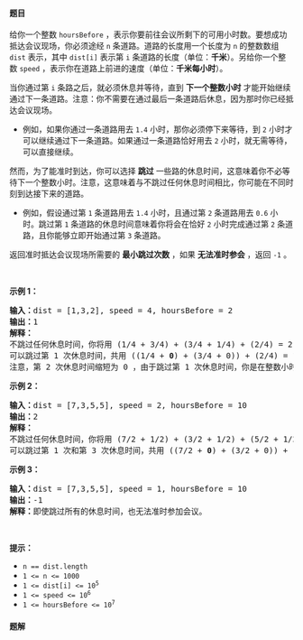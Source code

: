 #### 题目
<p>给你一个整数 <code>hoursBefore</code> ，表示你要前往会议所剩下的可用小时数。要想成功抵达会议现场，你必须途经 <code>n</code> 条道路。道路的长度用一个长度为 <code>n</code> 的整数数组 <code>dist</code> 表示，其中 <code>dist[i]</code> 表示第 <code>i</code> 条道路的长度（单位：<strong>千米</strong>）。另给你一个整数 <code>speed</code> ，表示你在道路上前进的速度（单位：<strong>千米每小时</strong>）。</p>

<p>当你通过第 <code>i</code> 条路之后，就必须休息并等待，直到 <strong>下一个整数小时</strong> 才能开始继续通过下一条道路。注意：你不需要在通过最后一条道路后休息，因为那时你已经抵达会议现场。</p>

<ul>
	<li>例如，如果你通过一条道路用去 <code>1.4</code> 小时，那你必须停下来等待，到 <code>2</code> 小时才可以继续通过下一条道路。如果通过一条道路恰好用去 <code>2</code> 小时，就无需等待，可以直接继续。</li>
</ul>

<p>然而，为了能准时到达，你可以选择 <strong>跳过</strong> 一些路的休息时间，这意味着你不必等待下一个整数小时。注意，这意味着与不跳过任何休息时间相比，你可能在不同时刻到达接下来的道路。</p>

<ul>
	<li>例如，假设通过第 <code>1</code> 条道路用去 <code>1.4</code> 小时，且通过第 <code>2</code> 条道路用去 <code>0.6</code> 小时。跳过第 <code>1</code> 条道路的休息时间意味着你将会在恰好 <code>2</code> 小时完成通过第 <code>2</code> 条道路，且你能够立即开始通过第 <code>3</code> 条道路。</li>
</ul>

<p>返回准时抵达会议现场所需要的 <strong>最小跳过次数</strong> ，如果 <strong>无法准时参会</strong> ，返回 <code>-1</code> 。</p>

<p> </p>

<p><strong>示例 1：</strong></p>

<pre>
<strong>输入：</strong>dist = [1,3,2], speed = 4, hoursBefore = 2
<strong>输出：</strong>1
<strong>解释：</strong>
不跳过任何休息时间，你将用 (1/4 + 3/4) + (3/4 + 1/4) + (2/4) = 2.5 小时才能抵达会议现场。
可以跳过第 1 次休息时间，共用 ((1/4 + <strong>0</strong>) + (3/4 + 0)) + (2/4) = 1.5 小时抵达会议现场。
注意，第 2 次休息时间缩短为 0 ，由于跳过第 1 次休息时间，你是在整数小时处完成通过第 2 条道路。
</pre>

<p><strong>示例 2：</strong></p>

<pre>
<strong>输入：</strong>dist = [7,3,5,5], speed = 2, hoursBefore = 10
<strong>输出：</strong>2
<strong>解释：</strong>
不跳过任何休息时间，你将用 (7/2 + 1/2) + (3/2 + 1/2) + (5/2 + 1/2) + (5/2) = 11.5 小时才能抵达会议现场。
可以跳过第 1 次和第 3 次休息时间，共用 ((7/2 + <strong>0</strong>) + (3/2 + 0)) + ((5/2 + <strong>0</strong>) + (5/2)) = 10 小时抵达会议现场。
</pre>

<p><strong>示例 3：</strong></p>

<pre>
<strong>输入：</strong>dist = [7,3,5,5], speed = 1, hoursBefore = 10
<strong>输出：</strong>-1
<strong>解释：</strong>即使跳过所有的休息时间，也无法准时参加会议。
</pre>

<p> </p>

<p><strong>提示：</strong></p>

<ul>
	<li><code>n == dist.length</code></li>
	<li><code>1 <= n <= 1000</code></li>
	<li><code>1 <= dist[i] <= 10<sup>5</sup></code></li>
	<li><code>1 <= speed <= 10<sup>6</sup></code></li>
	<li><code>1 <= hoursBefore <= 10<sup>7</sup></code></li>
</ul>


 #### 题解